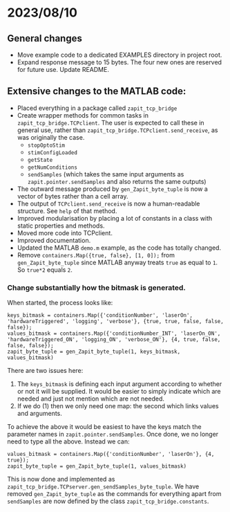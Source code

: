 
# 2023/08/10 

## General changes
* Move example code to a dedicated EXAMPLES directory in project root.
* Expand response message to 15 bytes. The four new ones are reserved for future use. Update README.

## Extensive changes to the MATLAB code:
* Placed everything in a package called `zapit_tcp_bridge`
* Create wrapper methods for common tasks in `zapit_tcp_bridge.TCPclient`. The user is expected to call these in general use, rather than `zapit_tcp_bridge.TCPclient.send_receive`, as was originally the case.
  * `stopOptoStim`
  * `stimConfigLoaded`
  * `getState`
  * `getNumConditions`
  * `sendSamples` (which takes the same input arguments as `zapit.pointer.sendSamples` and 
    also returns the same outputs)
* The outward message produced by `gen_Zapit_byte_tuple` is now a vector of bytes rather than a cell array.
* The output of `TCPclient.send_receive` is now a human-readable structure. See `help` of that method.
* Improved modularisation by placing a lot of constants in a class with static properties and methods.
* Moved more code into TCPclient.
* Improved documentation. 
* Updated the MATLAB `demo.m` example, as the code has totally changed. 
* Remove `containers.Map({true, false}, [1, 0]);` from `gen_Zapit_byte_tuple` since MATLAB anyway treats `true` as equal to `1`. So `true*2` equals `2`. 


### Change substantially how the bitmask is generated. 
When started, the process looks like:

```
keys_bitmask = containers.Map({'conditionNumber', 'laserOn', 'hardwareTriggered', 'logging', 'verbose'}, {true, true, false, false, false});
values_bitmask = containers.Map({'conditionNumber_INT', 'laserOn_ON', 'hardwareTriggered_ON', 'logging_ON', 'verbose_ON'}, {4, true, false, false, false});
zapit_byte_tuple = gen_Zapit_byte_tuple(1, keys_bitmask, values_bitmask)
```

There are two issues here:
1. The `keys_bitmask` is defining each input argument according to whether or not it will be supplied. 
It would be easier to simply indicate which are needed and just not mention which are not needed.
2. If we do (1) then we only need one map: the second which links values and arguments. 

To achieve the above it would be easiest to have the keys match the parameter names in `zapit.pointer.sendSamples`.
Once done, we no longer need to type all the above. 
Instead we can:

```
values_bitmask = containers.Map({'conditionNumber', 'laserOn'}, {4, true});
zapit_byte_tuple = gen_Zapit_byte_tuple(1, values_bitmask)
```

This is now done and implemented as `zapit_tcp_bridge.TCPserver.gen_sendSamples_byte_tuple`.
We have removed `gen_Zapit_byte_tuple` as the commands for everything apart from `sendSamples` are now defined by the class `zapit_tcp_bridge.constants`.
